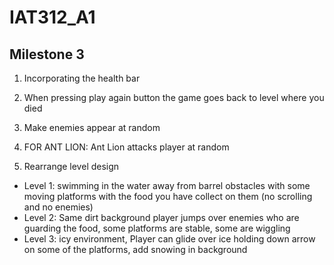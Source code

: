 # IAT312_A1

<h2>Milestone 3</h2>

1. Incorporating the health bar<br>

2. When pressing play again button the game goes back to level where you died<br>

3. Make enemies appear at random<br>

4. FOR ANT LION: Ant Lion attacks player at random<br>

5. Rearrange level design<br>


<ul>
  <li>Level 1: swimming in the water away from barrel obstacles with some moving platforms with the food you have collect on them (no scrolling and no enemies) </li>
  <li>Level 2: Same dirt background player jumps over enemies who are guarding the food, some platforms are stable, some are wiggling</li>
  <li>Level 3: icy environment, Player can glide over ice holding down arrow on some of the platforms, add snowing in background</li>
</ul>
